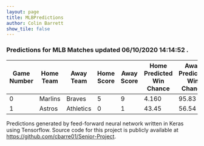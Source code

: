 ```yaml
---
layout: page
title: MLBPredictions
author: Colin Barrett
show_tile: false
---
```



<h3> Predictions for MLB Matches updated 06/10/2020 14:14:52 .</h3>

<div class="inner">
<div class="table-wrapper">
	<table>
		<thead>
			<tr>
				<th>Game Number</th>
				<th>Home Team</th>
				<th>Away Team</th>
				<th>Home Score</th>
				<th>Away Score</th>
				<th>Home Predicted Win Chance</th>
				<th>Away Predicted Win Chance</th>
			</tr>
		</thead>
		<tbody>
			<tr>
				<td>0</td>
				<td>Marlins</td>
				<td>Braves</td>
				<td>5</td>
				<td>9</td>
				<td>4.160</td>
				<td>95.83</td>
			</tr>
			<tr>
				<td>1</td>
				<td>Astros</td>
				<td>Athletics</td>
				<td>0</td>
				<td>1</td>
				<td>43.45</td>
				<td>56.54</td>
			</tr>
		</tbody>
	</table>
</div>
</div>


Predictions generated by feed-forward neural network written in Keras using Tensorflow. Source code for this project is publicly available at https://github.com/cbarre01/Senior-Project.
